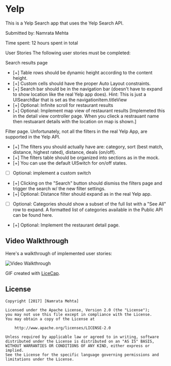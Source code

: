 # Yelp
This is a Yelp Search app that uses the Yelp Search API.

Submitted by: Namrata Mehta

Time spent: 12 hours spent in total

User Stories
The following user stories must be completed:

Search results page
* [+] Table rows should be dynamic height according to the content height.
* [+] Custom cells should have the proper Auto Layout constraints.
* [+] Search bar should be in the navigation bar (doesn't have to expand to show location like the real Yelp app does).
    Hint: This is just a UISearchBar that is set as the navigationItem.titleView
* [+] Optional: Infinite scroll for restaurant results
* [+] Optional: Implement map view of restaurant results [Implemeted this in the detail view controller page. When you clieck a restrauant name then restuarant details with the location on map is shown.]
        

Filter page. Unfortunately, not all the filters in the real Yelp App, are supported in the Yelp API.
* [+] The filters you should actually have are: category, sort (best match, distance, highest rated), distance, deals (on/off).
* [+] The filters table should be organized into sections as in the mock.
* [+] You can use the default UISwitch for on/off states. 
* [ ] Optional: implement a custom switch
* [+] Clicking on the "Search" button should dismiss the filters page and trigger the search w/ the new filter settings.
* [+] Optional: Distance filter should expand as in the real Yelp app.
* [ ] Optional: Categories should show a subset of the full list with a "See All" row to expand.
    A formatted list of categories available in the Public API can be found here.
* [+] Optional: Implement the restaurant detail page.


## Video Walkthrough 

Here's a walkthrough of implemented user stories:

<img src='https://github.com/Nams2/Yelp/blob/master/YelpGIF.gif' title='Flicks Video Walkthrough' width='' alt='Video Walkthrough' />

GIF created with [LiceCap](http://www.cockos.com/licecap/).


## License

    Copyright [2017] [Namrata Mehta]

    Licensed under the Apache License, Version 2.0 (the "License");
    you may not use this file except in compliance with the License.
    You may obtain a copy of the License at

        http://www.apache.org/licenses/LICENSE-2.0

    Unless required by applicable law or agreed to in writing, software
    distributed under the License is distributed on an "AS IS" BASIS,
    WITHOUT WARRANTIES OR CONDITIONS OF ANY KIND, either express or implied.
    See the License for the specific language governing permissions and
    limitations under the License.


